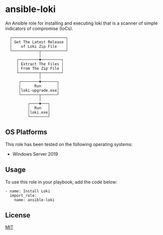 # ansible-loki

An Ansible role for installing and executing loki that is a scanner of simple indicators of compromise (IoCs).

```
  ┌────────────────────────┐
  │ Get The Latest Release │
  │    of Loki Zip File    │
  └────────────┬───────────┘
               │
     ┌─────────▼─────────┐
     │ Extract The Files │
     │ From The Zip File │
     └─────────┬─────────┘
               │
      ┌────────▼───────┐
      │      Run       │
      │loki-upgrade.exe│
      └────────┬───────┘
               │
          ┌────▼───┐
          │  Run   │
          │loki.exe│
          └────────┘
```

## OS Platforms

This role has been tested on the following operating systems:

- Windows Server 2019

## Usage

To use this role in your playbook, add the code below:

```
- name: Install Loki
  import_role:
    name: ansible-loki
```

## License

[MIT](LICENSE)
